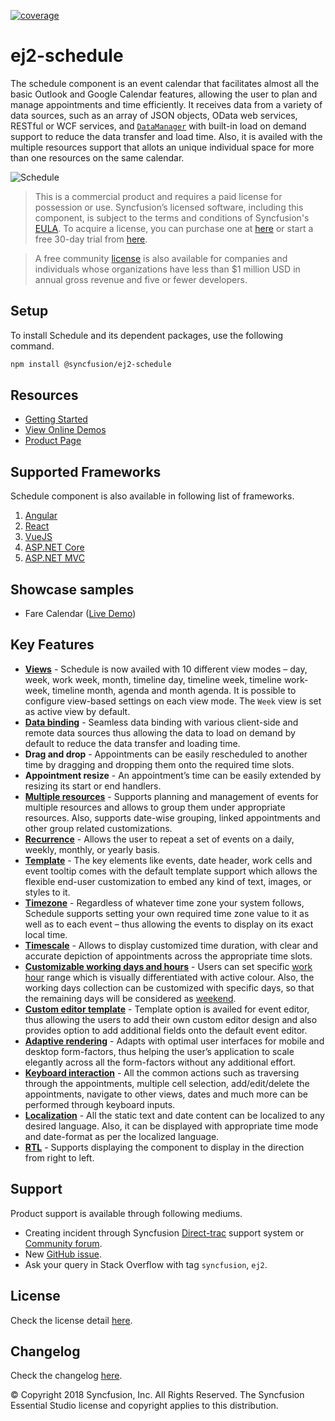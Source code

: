 [![coverage](http://ej2.syncfusion.com/badges/ej2-schedule/coverage.svg)](http://ej2.syncfusion.com/badges/ej2-schedule)

# ej2-schedule

The schedule component is an event calendar that facilitates almost all the basic Outlook and Google Calendar features, allowing the user to plan and manage appointments and time efficiently. It receives data from a variety of data sources, such as an array of JSON objects, OData web services, RESTful or WCF services, and [`DataManager`](https://ej2.syncfusion.com/documentation/data/?lang=typescript) with built-in load on demand support to reduce the data transfer and load time. Also, it is availed with the multiple resources support that allots an unique individual space for more than one resources on the same calendar.

![Schedule](https://ej2.syncfusion.com/products/images/schedule/readme.png)

> This is a commercial product and requires a paid license for possession or use. Syncfusion’s licensed software, including this component, is subject to the terms and conditions of Syncfusion's [EULA](https://www.syncfusion.com/eula/es/). To acquire a license, you can purchase one at [here](https://www.syncfusion.com/sales/products) or start a free 30-day trial from [here](https://www.syncfusion.com/account/manage-trials/start-trials).

> A free community [license](https://www.syncfusion.com/products/communitylicense) is also available for companies and individuals whose organizations have less than $1 million USD in annual gross revenue and five or fewer developers.

## Setup

To install Schedule and its dependent packages, use the following command.

```sh
npm install @syncfusion/ej2-schedule
```

## Resources

* [Getting Started](https://ej2.syncfusion.com/documentation/schedule/getting-started.html?lang=typescript)
* [View Online Demos](https://ej2.syncfusion.com/16.2.41/demos/#/material/schedule/default.html)
* [Product Page](https://www.syncfusion.com/javascript-ui-controls/scheduler)

## Supported Frameworks

Schedule component is also available in following list of frameworks.

1. [Angular](https://github.com/syncfusion/ej2-angular-ui-components)
2. [React](https://github.com/syncfusion/ej2-react-ui-components)
3. [VueJS](https://github.com/syncfusion/ej2-vue-ui-components)
4. [ASP.NET Core](https://www.syncfusion.com/aspnet-core-ui-controls/scheduler)
5. [ASP.NET MVC](https://www.syncfusion.com/aspnet-mvc-ui-controls/scheduler)

## Showcase samples

* Fare Calendar ([Live Demo](https://ej2.syncfusion.com/16.2.41/demos/#/material/schedule/resources.html))

## Key Features

* [**Views**](https://ej2.syncfusion.com/16.2.41/demos/#/material/schedule/views.html) - Schedule is now availed with 10 different view modes – day, week, work week, month, timeline day, timeline week, timeline work-week, timeline month, agenda and month agenda. It is possible to configure view-based settings on each view mode. The `Week` view is set as active view by default.
* [**Data binding**](https://ej2.syncfusion.com/16.2.41/demos/#/material/schedule/remote-data.html) - Seamless data binding with various client-side and remote data sources thus allowing the data to load on demand by default to reduce the data transfer and loading time.
* **Drag and drop** - Appointments can be easily rescheduled to another time by dragging and dropping them onto the required time slots.
* **Appointment resize** - An appointment’s time can be easily extended by resizing its start or end handlers.
* [**Multiple resources**](https://ej2.syncfusion.com/16.2.41/demos/#/material/schedule/group.html) - Supports planning and management of events for multiple resources and allows to group them under appropriate resources. Also, supports date-wise grouping, linked appointments and other group related customizations.
* [**Recurrence**](https://ej2.syncfusion.com/16.2.41/demos/#/material/schedule/recurrence-events.html) - Allows the user to repeat a set of events on a daily, weekly, monthly, or yearly basis.
* [**Template**](https://ej2.syncfusion.com/16.2.41/demos/#/material/schedule/event-template.html) - The key elements like events, date header, work cells and event tooltip comes with the default template support which allows the flexible end-user customization to embed any kind of text, images, or styles to it.
* [**Timezone**](https://ej2.syncfusion.com/16.2.41/demos/#/material/schedule/timezone.html) -  Regardless of whatever time zone your system follows, Schedule supports setting your own required time zone value to it as well as to each event – thus allowing the events to display on its exact local time.
* [**Timescale**](https://ej2.syncfusion.com/16.2.41/demos/#/material/schedule/time-scale.html) - Allows to display customized time duration, with clear and accurate depiction of appointments across the appropriate time slots.
* [**Customizable working days and hours**](https://ej2.syncfusion.com/16.2.41/demos/#/material/schedule/work-days.html) - Users can set specific [work hour](https://ej2.syncfusion.com/16.2.41/demos/#/material/schedule/workhour.html) range which is visually differentiated with active colour. Also, the working days collection can be customized with specific days, so that the remaining days will be considered as [weekend](https://ej2.syncfusion.com/16.2.41/demos/#/material/schedule/hide-weekend.html).
* [**Custom editor template**](https://ej2.syncfusion.com/16.2.41/demos/#/material/schedule/editor-template.html) - Template option is availed for event editor, thus allowing the users to add their own custom editor design and also provides option to add additional fields onto the default event editor.
* [**Adaptive rendering**](https://ej2.syncfusion.com/16.2.41/demos/#/material/schedule/month-agenda.html) - Adapts with optimal user interfaces for mobile and desktop form-factors, thus helping the user’s application to scale elegantly across all the form-factors without any additional effort.
* [**Keyboard interaction**](https://ej2.syncfusion.com/16.2.41/demos/#/material/schedule/keyboard.html) - All the common actions such as traversing through the appointments, multiple cell selection, add/edit/delete the appointments, navigate to other views, dates and much more can be performed through keyboard inputs.
* [**Localization**](https://ej2.syncfusion.com/documentation/schedule/localization.html?lang=typescript#localization) - All the static text and date content can be localized to any desired language. Also, it can be displayed with appropriate time mode and date-format as per the localized language.
* [**RTL**](https://ej2.syncfusion.com/documentation/schedule/localization.html?lang=typescript#rtl) - Supports displaying the component to display in the direction from right to left.

## Support

Product support is available through following mediums.

* Creating incident through Syncfusion [Direct-trac](https://www.syncfusion.com/support/directtrac/incidents) support system or [Community forum](https://www.syncfusion.com/forums/essential-js2).
* New [GitHub issue](https://github.com/syncfusion/ej2-javascript-ui-controls/issues/new).
* Ask your query in Stack Overflow with tag `syncfusion`, `ej2`.

## License

Check the license detail [here](https://github.com/syncfusion/ej2-javascript-ui-controls/blob/master/LICENSE).

## Changelog

Check the changelog [here](https://ej2.syncfusion.com/documentation/release-notes).

© Copyright 2018 Syncfusion, Inc. All Rights Reserved. The Syncfusion Essential Studio license and copyright applies to this distribution.